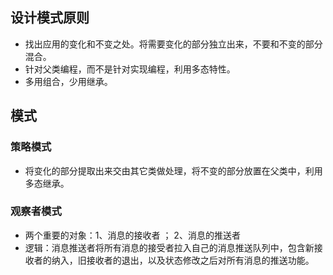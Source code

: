 ## 设计模式原则  

 - 找出应用的变化和不变之处。将需要变化的部分独立出来，不要和不变的部分混合。
 - 针对父类编程，而不是针对实现编程，利用多态特性。
 - 多用组合，少用继承。


## 模式
### 策略模式  
  - 将变化的部分提取出来交由其它类做处理，将不变的部分放置在父类中，利用多态继承。 
### 观察者模式
  - 两个重要的对象：1、消息的接收者 ； 2、消息的推送者
  - 逻辑：消息推送者将所有消息的接受者拉入自己的消息推送队列中，包含新接收者的纳入，旧接收者的退出，以及状态修改之后对所有消息的推送功能。